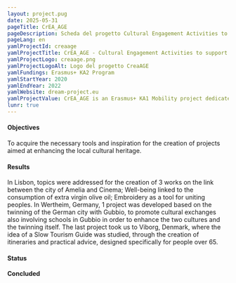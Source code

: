 ```yaml
---
layout: project.pug
date: 2025-05-31
pageTitle: CrEA_AGE
pageDescription: Scheda del progetto Cultural Engagement Activities to support a healthy AGEing in senior citizens
pageLang: en
yamlProjectId: creaage
yamlProjectTitle: CrEA_AGE - Cultural Engagement Activities to support a healthy AGEing in senior citizens
yamlProjectLogo: creaage.png
yamlProjectLogoAlt: Logo del progetto CreaAGE
yamlFundings: Erasmus+ KA2 Program
yamlStartYear: 2020
yamlEndYear: 2022
yamlWebsite: dream-project.eu
yamlProjectValue: CrEA_AGE is an Erasmus+ KA1 Mobility project dedicated to people over 65. The project stems from the interest in individual learning of good practices and activities already experimented in other European countries in the field of local cultural heritage enhancement. 
lunr: true
---
```


#### Objectives

To acquire the necessary tools and inspiration for the creation of projects aimed at enhancing the local cultural heritage. 

#### Results

In Lisbon, topics were addressed for the creation of 3 works on the link between the city of Amelia and Cinema; Well-being linked to the consumption of extra virgin olive oil; Embroidery as a tool for uniting peoples. 
In Wertheim, Germany, 1 project was developed based on the twinning of the German city with Gubbio, to promote cultural exchanges also involving schools in Gubbio in order to enhance the two cultures and the twinning itself. The last project took us to Viborg, Denmark, where the idea of a Slow Tourism Guide was studied, through the creation of itineraries and practical advice, designed specifically for people over 65.

#### Status
**Concluded**